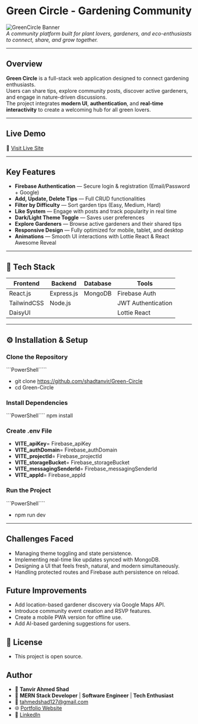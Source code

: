 # Green Circle - Gardening Community

![GreenCircle Banner](https://images.herzindagi.info/image/2024/Jul/gardening-in-monsoon.jpg)  
_A community platform built for plant lovers, gardeners, and eco-enthusiasts to connect, share, and grow together._

---

## Overview

**Green Circle** is a full-stack web application designed to connect gardening enthusiasts.  
Users can share tips, explore community posts, discover active gardeners, and engage in nature-driven discussions.  
The project integrates **modern UI**, **authentication**, and **real-time interactivity** to create a welcoming hub for all green lovers.

---

## Live Demo

🔗 [Visit Live Site](https://green-circle-10.web.app)

---

## Key Features

- **Firebase Authentication** — Secure login & registration (Email/Password + Google)
- **Add, Update, Delete Tips** — Full CRUD functionalities
- **Filter by Difficulty** — Sort garden tips (Easy, Medium, Hard)
- **Like System** — Engage with posts and track popularity in real time
- **Dark/Light Theme Toggle** — Saves user preferences
- **Explore Gardeners** — Browse active gardeners and their shared tips
- **Responsive Design** — Fully optimized for mobile, tablet, and desktop
- **Animations** — Smooth UI interactions with Lottie React & React Awesome Reveal

---

## 🧠 Tech Stack

| Frontend    | Backend    | Database | Tools              |
| ----------- | ---------- | -------- | ------------------ |
| React.js    | Express.js | MongoDB  | Firebase Auth      |
| TailwindCSS | Node.js    |          | JWT Authentication |
| DaisyUI     |            |          | Lottie React       |

---

## ⚙️ Installation & Setup

### Clone the Repository

```PowerShell`````

- git clone https://github.com/shadtanvir/Green-Circle
- cd Green-Circle

### Install Dependencies

```PowerShell````
npm install

### Create .env File

- **VITE_apiKey**= Firebase_apiKey
- **VITE_authDomain**= Firebase_authDomain
- **VITE_projectId**= Firebase_projectId
- **VITE_storageBucket**= Firebase_storageBucket
- **VITE_messagingSenderId**= Firebase_messagingSenderId
- **VITE_appId**= Firebase_appId

### Run the Project

```PowerShell````
- npm run dev

---

## Challenges Faced

- Managing theme toggling and state persistence.
- Implementing real-time like updates synced with MongoDB.
- Designing a UI that feels fresh, natural, and modern simultaneously.
- Handling protected routes and Firebase auth persistence on reload.

## Future Improvements

- Add location-based gardener discovery via Google Maps API.
- Introduce community event creation and RSVP features.
- Create a mobile PWA version for offline use.
- Add AI-based gardening suggestions for users.

## 📜 License

- This project is open source.

## Author

- 👤 **Tanvir Ahmed Shad**
- 💼 **MERN Stack Developer** | **Software Engineer** | **Tech Enthusiast**
- 📧 tahmedshad127@gmail.com
- 🌐 [Portfolio Website](https://github.com/shadtanvir/)
- 🔗 [LinkedIn](https://github.com/shadtanvir/)
